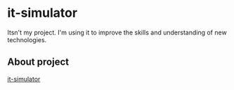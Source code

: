 # it-simulator

Itsn't my project. I'm using it to improve the skills and understanding of new technologies. 

## About project

[it-simulator](http://it-simulator.com/#/article/1/3)
